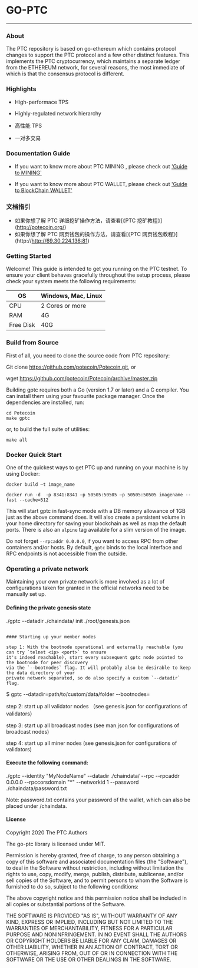 # GO-PTC
---

### About
The PTC repository is based on go-ethereum which contains protocol changes to support the PTC protocol and a few other distinct features. This implements the PTC cryptocurrency, which maintains a separate ledger from the ETHEREUM network, for several reasons, the most immediate of which is that the consensus protocol is different.

### Highlights

+ High-performace TPS
+ Highly-regulated network hierarchy

+ 高性能 TPS
+ 一对多交易

### Documentation Guide

+ If you want to know more about PTC MINING , please check out ['Guide to MINING'](http://potecoin.org/)

+ If you want to know more about PTC WALLET, please check out ['Guide to BlockChain WALLET'](http://http://69.30.224.136:81)


### 文档指引

+ 如果你想了解 PTC 详细挖矿操作方法，请查看[《PTC 挖矿教程》] (http://potecoin.org/)
+ 如果你想了解 PTC 网页钱包的操作方法，请查看[《PTC 网页钱包教程》] (http://http://69.30.224.136:81)


### Getting Started
Welcome! This guide is intended to get you running on the PTC testnet. To ensure your client behaves gracefully throughout the setup process, please check your system meets the following requirements:


| OS      | Windows, Mac, Linux                                 |
|---------|----------------------------------------------|
| CPU     | 2 Cores or more                              | 
| RAM     | 4G                                           |
| Free Disk | 40G                                         |



### Build from Source

First of all, you need to clone the source code from PTC repository:

Git clone https://github.com/potecoin/Potecoin.git, or

wget https://github.com/potecoin/Potecoin/archive/master.zip

Building gptc requires both a Go (version 1.7 or later) and a C compiler. You can install them using your favourite package manager. Once the dependencies are installed, run:

    cd Potecoin
    make gptc
or, to build the full suite of utilities:

    make all


### Docker Quick Start

One of the quickest ways to get PTC up and running on your machine is by using Docker:

    docker build –t image_name

    docker run -d  -p 8341:8341 –p 50505:50505 –p 50505:50505 imagename --fast --cache=512

This will start gptc in fast-sync mode with a DB memory allowance of 1GB just as the above command does.  It will also create a persistent volume in your home directory for saving your blockchain as well as map the default ports. There is also an `alpine` tag available for a slim version of the image.

Do not forget `--rpcaddr 0.0.0.0`, if you want to access RPC from other containers and/or hosts. By default, `gptc` binds to the local interface and RPC endpoints is not accessible from the outside.


### Operating a private network

Maintaining your own private network is more involved as a lot of configurations taken for granted in
the official networks need to be manually set up.

#### Defining the private genesis state

./gptc --datadir ./chaindata/ init ./root/genesis.json
```

#### Starting up your member nodes

step 1: With the bootnode operational and externally reachable (you can try `telnet <ip> <port>` to ensure
it's indeed reachable), start every subsequent gptc node pointed to the bootnode for peer discovery
via the `--bootnodes` flag. It will probably also be desirable to keep the data directory of your
private network separated, so do also specify a custom `--datadir` flag.

```
$ gptc --datadir=path/to/custom/data/folder --bootnodes=<bootnode-enode-url-from-above>

step 2: start up all validator nodes （see genesis.json for configurations of validators）

step 3: start up all broadcast nodes (see man.json for configurations of broadcast nodes)

step 4: start up all miner nodes (see genesis.json for configurations of validators)


#### Execute the following command:

./gptc --identity "MyNodeName" --datadir ./chaindata/ --rpc --rpcaddr 0.0.0.0 --rpccorsdomain "*" --networkid 1 --password ./chaindata/password.txt

Note:  password.txt contains your password of the wallet, which can also be placed under /chaindata.



#### License
Copyright 2020 The PTC Authors

The go-ptc library is licensed under MIT.

Permission is hereby granted, free of charge, to any person obtaining a copy of this software and associated documentation files (the "Software"), to deal in the Software without restriction, including without limitation the rights to use, copy, modify, merge, publish, distribute, sublicense, and/or sell copies of the Software, and to permit persons to whom the Software is furnished to do so, subject to the following conditions:

The above copyright notice and this permission notice shall be included in all copies or substantial portions of the Software.

THE SOFTWARE IS PROVIDED "AS IS", WITHOUT WARRANTY OF ANY KIND, EXPRESS OR IMPLIED, INCLUDING BUT NOT LIMITED TO THE WARRANTIES OF MERCHANTABILITY, FITNESS FOR A PARTICULAR PURPOSE AND NONINFRINGEMENT. IN NO EVENT SHALL THE AUTHORS OR COPYRIGHT HOLDERS BE LIABLE FOR ANY CLAIM, DAMAGES OR OTHER LIABILITY, WHETHER IN AN ACTION OF CONTRACT, TORT OR OTHERWISE, ARISING FROM, OUT OF OR IN CONNECTION WITH THE SOFTWARE OR THE USE OR OTHER DEALINGS IN THE SOFTWARE.
